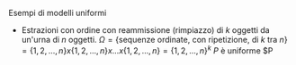 Esempi di modelli uniformi
- Estrazioni con ordine con reammissione (rimpiazzo) di $k$ oggetti da un'urna di $n$ oggetti.
  $Ω=\{\text{sequenze ordinate, con ripetizione, di }k\text{ tra }n\}=\{1,2,...,n\}x\{1,2,...,n\}x...x\{1,2,...,n\}=\{1,2,...,n\}^k$
$P$ è uniforme
$P